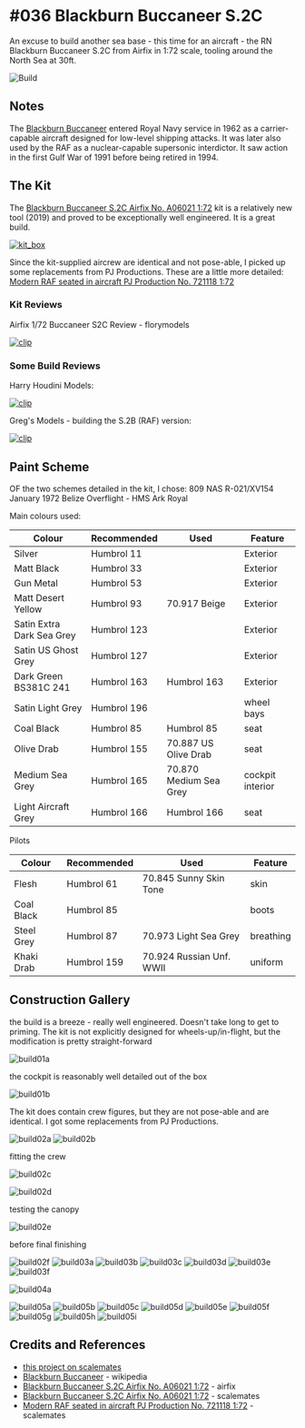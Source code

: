 # #036 Blackburn Buccaneer S.2C

An excuse to build another sea base - this time for an aircraft - the RN Blackburn Buccaneer S.2C from Airfix in 1:72 scale,
tooling around the North Sea at 30ft.

![Build](./assets/Buccaneer_build.jpg?raw=true)

## Notes

The
[Blackburn Buccaneer](https://en.wikipedia.org/wiki/Blackburn_Buccaneer)
entered Royal Navy service in 1962 as a carrier-capable aircraft designed for low-level shipping attacks.
It was later also used by the RAF as a nuclear-capable supersonic interdictor.
It saw action in the first Gulf War of 1991 before being retired in 1994.

## The Kit

The [Blackburn Buccaneer S.2C Airfix No. A06021 1:72](https://www.scalemates.com/kits/airfix-a06021-blackburn-buccaneer-s2c--1190161)
kit is a relatively new tool (2019)
and proved to be exceptionally well engineered. It is a great build.

[![kit_box](./assets/kit_box.jpg?raw=true)](https://uk.airfix.com/products/blackburn-buccaneer-s2-rn-a06021)

Since the kit-supplied aircrew are identical and not pose-able,
I picked up some replacements from PJ Productions.
These are a little more detailed: [Modern RAF seated in aircraft PJ Production No. 721118 1:72](https://www.scalemates.com/kits/pj-production-721118-modern-raf-seated-in-aircraft--180890)

### Kit Reviews

Airfix 1/72 Buccaneer S2C Review - florymodels

[![clip](https://img.youtube.com/vi/zKIVmHJcgww/0.jpg)](https://www.youtube.com/watch?v=zKIVmHJcgww)

### Some Build Reviews

Harry Houdini Models:

[![clip](https://img.youtube.com/vi/nXnh6oCzVZ8/0.jpg)](https://www.youtube.com/watch?v=nXnh6oCzVZ8)

Greg's Models - building the S.2B (RAF) version:

[![clip](https://img.youtube.com/vi/w4GQzwmgUYs/0.jpg)](https://www.youtube.com/watch?v=w4GQzwmgUYs)

## Paint Scheme

OF the two schemes detailed in the kit, I chose: 809 NAS R-021/XV154 January 1972 Belize Overflight - HMS Ark Royal

Main colours used:

| Colour                    | Recommended | Used                         | Feature |
|---------------------------|-------------|------------------------------|---------|
| Silver                    | Humbrol 11  |                              | Exterior |
| Matt Black                | Humbrol 33  |                              | Exterior |
| Gun Metal                 | Humbrol 53  |                              | Exterior |
| Matt Desert Yellow        | Humbrol 93  | 70.917 Beige                 | Exterior |
| Satin Extra Dark Sea Grey | Humbrol 123 |                              | Exterior |
| Satin US Ghost Grey       | Humbrol 127 |                              | Exterior |
| Dark Green BS381C 241     | Humbrol 163 | Humbrol 163                  | Exterior |
| Satin Light Grey          | Humbrol 196 |                              | wheel bays |
| Coal Black                | Humbrol 85  |  Humbrol 85                  | seat |
| Olive Drab                | Humbrol 155 | 70.887 US Olive Drab         | seat |
| Medium Sea Grey           | Humbrol 165 | 70.870 Medium Sea Grey       | cockpit interior |
| Light Aircraft Grey       | Humbrol 166 | Humbrol 166                  | seat |

Pilots

| Colour                    | Recommended | Used                         | Feature |
|---------------------------|-------------|------------------------------|---------|
| Flesh                     | Humbrol 61  | 70.845 Sunny Skin Tone       |  skin |
| Coal Black                | Humbrol 85  |                              |  boots |
| Steel Grey                | Humbrol 87  | 70.973 Light Sea Grey        |  breathing |
| Khaki Drab                | Humbrol 159 | 70.924 Russian Unf. WWII     |  uniform |

## Construction Gallery

the build is a breeze - really well engineered. Doesn't take long to get to priming.
The kit is not explicitly designed for wheels-up/in-flight, but the modification is pretty straight-forward

![build01a](./assets/build01a.jpg?raw=true)

the cockpit is reasonably well detailed out of the box

![build01b](./assets/build01b.jpg?raw=true)

The kit does contain crew figures, but they are not pose-able and are identical. I got some replacements from PJ Productions.

![build02a](./assets/build02a.jpg?raw=true)
![build02b](./assets/build02b.jpg?raw=true)

fitting the crew

![build02c](./assets/build02c.jpg?raw=true)

![build02d](./assets/build02d.jpg?raw=true)

testing the canopy

![build02e](./assets/build02e.jpg?raw=true)

before final finishing

![build02f](./assets/build02f.jpg?raw=true)
![build03a](./assets/build03a.jpg?raw=true)
![build03b](./assets/build03b.jpg?raw=true)
![build03c](./assets/build03c.jpg?raw=true)
![build03d](./assets/build03d.jpg?raw=true)
![build03e](./assets/build03e.jpg?raw=true)
![build03f](./assets/build03f.jpg?raw=true)

![build04a](./assets/build04a.jpg?raw=true)

![build05a](./assets/build05a.jpg?raw=true)
![build05b](./assets/build05b.jpg?raw=true)
![build05c](./assets/build05c.jpg?raw=true)
![build05d](./assets/build05d.jpg?raw=true)
![build05e](./assets/build05e.jpg?raw=true)
![build05f](./assets/build05f.jpg?raw=true)
![build05g](./assets/build05g.jpg?raw=true)
![build05h](./assets/build05h.jpg?raw=true)
![build05i](./assets/build05i.jpg?raw=true)

## Credits and References

* [this project on scalemates](https://www.scalemates.com/profiles/mate.php?id=74137&p=projects&project=117576)
* [Blackburn Buccaneer](https://en.wikipedia.org/wiki/Blackburn_Buccaneer) - wikipedia
* [Blackburn Buccaneer S.2C Airfix No. A06021 1:72](https://uk.airfix.com/products/blackburn-buccaneer-s2-rn-a06021) - airfix
* [Blackburn Buccaneer S.2C Airfix No. A06021 1:72](https://www.scalemates.com/kits/airfix-a06021-blackburn-buccaneer-s2c--1190161) - scalemates
* [Modern RAF seated in aircraft PJ Production No. 721118 1:72](https://www.scalemates.com/kits/pj-production-721118-modern-raf-seated-in-aircraft--180890) - scalemates
